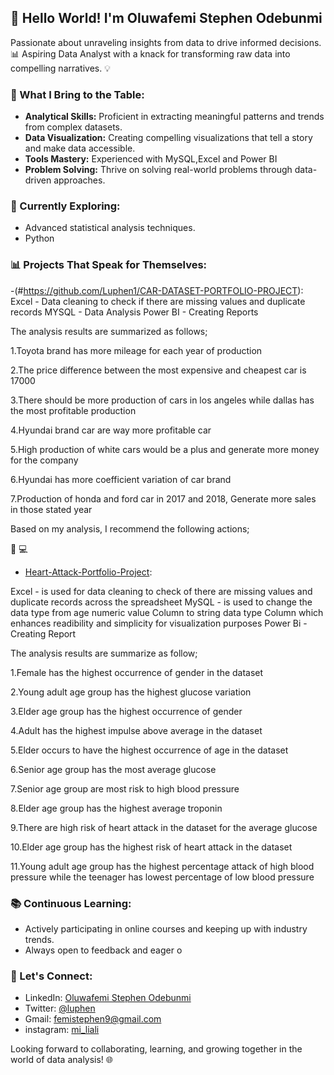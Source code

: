 

## 👋 Hello World! I'm Oluwafemi Stephen Odebunmi 

Passionate about unraveling insights from data to drive informed decisions. 📊 Aspiring Data Analyst with a knack for transforming raw data into compelling narratives. 💡

### 🚀 What I Bring to the Table:

- **Analytical Skills:** Proficient in extracting meaningful patterns and trends from complex datasets.
- **Data Visualization:** Creating compelling visualizations that tell a story and make data accessible.
- **Tools Mastery:** Experienced with MySQL,Excel and Power BI
- **Problem Solving:** Thrive on solving real-world problems through data-driven approaches.

### 🌱 Currently Exploring:

- Advanced statistical analysis techniques.
- Python 

### 📊 Projects That Speak for Themselves:

-(#https://github.com/Luphen1/CAR-DATASET-PORTFOLIO-PROJECT): 
Excel - Data cleaning to check if there are missing values and duplicate records 
MYSQL - Data Analysis
Power BI - Creating Reports

The analysis results are summarized as follows;

1.Toyota brand has more mileage for each year of production

2.The price difference between the most expensive and cheapest car is 17000

3.There should be more production of cars in los angeles while dallas has the most profitable production

4.Hyundai brand car are way more profitable car

5.High production of white cars would be a plus and generate more money for the company

6.Hyundai has more coefficient variation of car brand

7.Production of honda and ford car in 2017 and 2018, Generate more sales in those stated year

Based on my analysis, I recommend the following actions;


🚗 💻

- [Heart-Attack-Portfolio-Project](##https://github.com/Luphen1/Heart-Attack-Portfolio-Project-): 

Excel - is used for data cleaning to check of there are missing values and duplicate records across the spreadsheet
MySQL - is used to change the data type from age numeric value Column to string data type Column which enhances readibility and simplicity for visualization purposes
Power Bi - Creating Report

The analysis results are summarize as follow;

1.Female has the highest occurrence of gender in the dataset

2.Young adult age group has the highest glucose variation

3.Elder age group has the highest occurrence of gender

4.Adult has the highest impulse above average in the dataset

5.Elder occurs to have the highest occurrence of age in the dataset

6.Senior age group has the most average glucose

7.Senior age group are most risk to high blood pressure
 
8.Elder age group has the highest average troponin

9.There are high risk of heart attack in the dataset for the average glucose

10.Elder age group has the highest risk of heart attack in the dataset

11.Young adult age group has the highest percentage attack of high blood pressure while the teenager has lowest percentage of low blood pressure

### 📚 Continuous Learning:

- Actively participating in online courses and keeping up with industry trends.
- Always open to feedback and eager o
### 🤝 Let's Connect:

- LinkedIn: [Oluwafemi Stephen Odebunmi ](#www.linkedin.com/in/oluwafemi-odebunmi-666955245)
- Twitter: [@luphen](link-to-twitter)
- Gmail: [femistephen9@gmail.com](#femistephen9@gmail.com)
- instagram: [mi_liali](#mi_liali)
  

Looking forward to collaborating, learning, and growing together in the world of data analysis! 🌐


